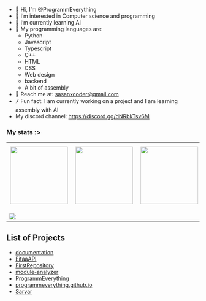- 👋 Hi, I’m @ProgrammEverything
- 👀 I’m interested in Computer science and programming
- 🌱 I’m currently learning AI
- 🐍 My programming languages are:
  - Python
  - Javascript
  - Typescript
  - C++
  - HTML
  - CSS
  - Web design
  - backend
  - A bit of assembly
- 📖 Reach me at: sasanxcoder@gmail.com
- ⚡ Fun fact: I am currently working on a project and I am learning assembly with AI
- My discord channel: https://discord.gg/dNRbkTsv6M

### My stats :>
<div align="center">
  <table style="border-collapse: collapse; border: none;">
    <tr>
      <td style="border: none; padding: 10px;">
        <img src="https://github-readme-stats.vercel.app/api?username=programmeverything&show_icons=true&theme=radical" height="150">
      </td>
      <td style="border: none; padding: 10px;">
        <img src="https://github-readme-stats.vercel.app/api/top-langs/?username=programmeverything&layout=compact&theme=radical" height="150">
      </td>
      <td style="border: none; padding: 10px;">
        <img src="https://streak-stats.demolab.com?user=programmeverything&theme=radical" height="150">
      </td>
    </tr>
    <tr>
      <td colspan="3" style="border: none; padding-top: 15px;">
        <img src="https://github-profile-trophy.vercel.app/?username=programmeverything&theme=darkhub&no-frame=true&margin-w=5">
      </td>
    </tr>
  </table>
</div>

<!-- START PROJECTS -->
## List of Projects
- [documentation](https://github.com/ProgrammEverything/documentation)
- [EitaaAPI](https://github.com/ProgrammEverything/EitaaAPI)
- [FirstRepository](https://github.com/ProgrammEverything/FirstRepository)
- [module-analyzer](https://github.com/ProgrammEverything/module-analyzer)
- [ProgrammEverything](https://github.com/ProgrammEverything/ProgrammEverything)
- [programmeverything.github.io](https://github.com/ProgrammEverything/programmeverything.github.io)
- [Sarvar](https://github.com/ProgrammEverything/Sarvar)
<!-- END PROJECTS -->
